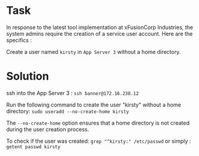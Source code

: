 # Task 

In response to the latest tool implementation at xFusionCorp Industries, the system admins require the creation of a service user account. Here are the specifics :

Create a user named `kirsty` in `App Server 3` without a home directory.

# Solution

ssh into the App Server 3 : `ssh banner@172.16.238.12`

Run the following command to create the user "kirsty" without a home directory: `sudo useradd --no-create-home kirsty`

The `--no-create-home` option ensures that a home directory is not created during the user creation process.

To check if the user was created: `grep "^kirsty:" /etc/passwd` or simply : `getent passwd kirsty` 
